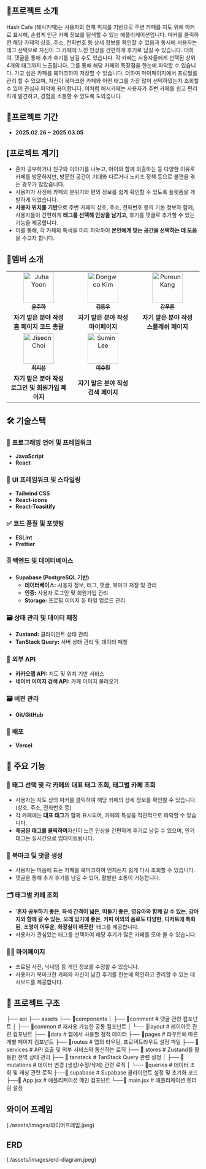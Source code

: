 ## 📢프로젝트 소개

Hash Cafe (해시카페)는 사용자의 현재 위치를 기반으로 주변 카페를 지도 위에 마커로 표시해, 손쉽게 인근 카페 정보를 탐색할 수 있는 애플리케이션입니다. 마커를 클릭하면 해당 카페의 상호, 주소, 전화번호 등 상세 정보를 확인할 수 있음과 동시에 사용자는 태그 선택으로 자신이 그 카페에 느낀 인상을 간편하게 후기로 남길 수 있습니다. 더하여, 댓글을 통해 추가 후기를 남길 수도 있습니다.
각 카페는 사용자들에게 선택된 상위 4개의 태그까지 노출됩니다. 그를 통해 해당 카페의 특장점을 한눈에 파악할 수 있습니다.
가고 싶은 카페를 북마크하여 저장할 수 있습니다.
더하여 마이페이지에서 프로필를 관리 할 수 있으며, 자신이 북마크한 카페와 어떤 태그를 가장 많이 선택하였는지 조회할 수 있어 관심사 파악에 용이합니다.
이처럼 해시카페는 사용자가 주변 카페를 쉽고 편리하게 발견하고, 경험을 소통할 수 있도록 도와줍니다.

## 📅프로젝트 기간

- **2025.02.26 ~ 2025.03.05**

## [프로젝트 계기]

- 혼자 공부하거나 친구와 이야기를 나누고, 아이와 함께 외출하는 등 다양한 이유로 카페를 방문하지만, 방문한 공간이 기대와 다르거나 노키즈 정책 등으로 불편을 겪는 경우가 많았습니다.
- 사용자가 사전에 카페의 분위기와 편의 정보를 쉽게 확인할 수 있도록 플랫폼을 개발하게 되었습니다.
- **사용자 위치를 기반**으로 주변 카페의 상호, 주소, 전화번호 등의 기본 정보와 함께, 사용자들이 간편하게 **태그를 선택해 인상을 남기고,** 후기를 댓글로 추가할 수 있는 기능을 제공합니다.
- 이를 통해, 각 카페의 특색을 미리 파악하여 **본인에게 맞는 공간을 선택하는 데 도움**을 주고자 합니다.

## 💏멤버 소개

<table>
  <tbody>
    <tr>
      <td width="300px" align="center">
        <a href="https://github.com/ijooha16">
        <img src="https://avatars.githubusercontent.com/u/169261852?v=4" width="80" alt="Juha Yoon"/>
        <br />
        <sub><b>윤주하</b></sub>
        </a>
        <br />
      </td>
         <td width="300px" align="center">
        <a href="https://github.com/noodlewd">
        <img src="https://avatars.githubusercontent.com/u/115952622?v=4" width="80" alt="Dongwoo Kim"/>
        <br />
        <sub><b>김동우</b></sub>
        </a>
        <br />
      </td>
      <td width="300px" align="center">
        <a href="https://github.com/PureunKang">
        <img src="https://avatars.githubusercontent.com/u/144876018?v=4" width="80" alt="Pureun Kang"/>
        <br />
        <sub><b>강푸른</b></sub>
        </a>
        <br />
      </td>
    </tr>
    <tr>
      <td align="center">
        <b>자기 맡은 분야 작성</b> <br/>
        <b>홈 페이지 코드 총괄</b> <br/>
      </td>
      <td align="center">
        <b>자기 맡은 분야 작성</b> <br/>
        <b>마이페이지</b> <br/>
      </td>
      <td align="center">
        <b>자기 맡은 분야 작성</b> <br/>
        <b>스플레쉬 페이지</b> <br/>
      </td>
    </tr>
    <tr>
      <td align="center">
        <a href="https://github.com/123456466">
        <img src="https://avatars.githubusercontent.com/u/190455341?v=4" width="80" alt="Jiseon Choi"/>
        <br />
        <sub><b>최지선</b></sub>
        </a>
        <br />
      </td>
      <td align="center">
        <a href="https://github.com/Sumin-Lee12">
        <img src="https://avatars.githubusercontent.com/u/189125496?v=4" width="80" alt="Sumin Lee"/>
        <br />
        <sub><b>이수민</b></sub>
        </a>
        <br />
      </td>
    </tr>
    <tr>
      <td align="center">
        <b>자기 맡은 분야 작성</b> <br/>
        <b>로그인 및 회원가입 페이지</b> <br/>
      </td>
      <td align="center">
        <b>자기 맡은 분야 작성</b> <br/>
        <b>검색 페이지</b> <br/>
      </td>
      <td align="center">
    </tr>
  </tbody>
</table>

## 🛠 **기술스택**

### 📌 **프로그래밍 언어 및 프레임워크**

- **JavaScript**
- **React**

### 🎨 **UI 프레임워크 및 스타일링**

- **Tailwind CSS**
- **React-icons**
- **React-Toasitify**

### ✅ **코드 품질 및 포맷팅**

- **ESLint**
- **Prettier**

### 🗄️ **백엔드 및 데이터베이스**

- **Supabase (PostgreSQL 기반)**
  - **데이터베이스:** 사용자 정보, 태그, 댓글, 북마크 저장 및 관리
  - **인증:** 사용자 로그인 및 회원가입 관리
  - **Storage:** 프로필 이미지 등 파일 업로드 관리

### 🗃️ **상태 관리 및 데이터 패칭**

- **Zustand:** 클라이언트 상태 관리
- **TanStack Query:** 서버 상태 관리 및 데이터 패칭

### 📍 **외부 API**

- **카카오맵 API:** 지도 및 위치 기반 서비스
- **네이버 이미지 검색 API:** 카페 이미지 불러오기

### 🗃️ **버전 관리**

- **Git/GitHub**

### 🚀 **배포**

- **Vercel**

## 📝 **주요 기능**

### 📝 태그 선택 및 각 카페의 대표 태그 조회, 태그별 카페 조회

- 사용자는 지도 상의 마커를 클릭하여 해당 카페의 상세 정보를 확인할 수 있습니다. (상호, 주소, 전화번호 등)
- 각 카페에는 **대표 태그**가 함께 표시되어, 카페의 특성을 직관적으로 파악할 수 있습니다.
- **제공된 태그를 클릭하여**자신이 느낀 인상을 간편하게 후기로 남길 수 있으며, 인기 태그는 실시간으로 업데이트됩니다.

### 📝 북마크 및 댓글 생성

- 사용자는 마음에 드는 카페를 북마크하여 언제든지 쉽게 다시 조회할 수 있습니다.
- 댓글을 통해 추가 후기를 남길 수 있어, 활발한 소통이 가능합니다.

### 🗂️ 태그별 카페 조회

- ‘**혼자 공부하기 좋은**, **좌석 간격이 넓은**, **떠들기 좋은**, **영유아와 함께 갈 수 있는**, **강아지와 함께 갈 수 있는**, **오래 있기에 좋은**, **커피 이외의 음료도 다양한**, **디저트에 특화된**, **조명이 어두운**, **화장실이 깨끗한**’ 태그를 제공합니다.
- 사용자가 관심있는 태그를 선택하여 해당 후기가 많은 카페를 모아 볼 수 있습니다.

### 🧑‍💻 마이페이지

- 프로필 사진, 닉네임 등 개인 정보를 수정할 수 있습니다.
- 사용자가 북마크한 카페와 자신이 남긴 후기를 한눈에 확인하고 관리할 수 있는 대시보드를 제공합니다.

## 📁 **프로젝트 구조**

├── api
├── assets
├── 📁components
│ ├── 📁comment # 댓글 관련 컴포넌트
│ ├── 📁common # 재사용 가능한 공통 컴포넌트
│ └── 📁layout # 레이아웃 관련 컴포넌트
├── 📁data # 앱에서 사용할 정적 데이터
├── 📁pages # 라우트에 따른 개별 페이지 컴포넌트
├── 📁routes # 앱의 라우팅, 프로텍트라우트 설정 파일
├── 📁services # API 호출 및 외부 서비스와 통신하는 로직
├── 📁 stores # Zustand를 활용한 전역 상태 관리
├── 📁 tanstack # TanStack Query 관련 설정
│ ├── 📁mutations # 데이터 변경 (생성/수정/삭제) 관련 로직
│ └── 📁queries # 데이터 조회 및 캐싱 관련 로직
├──📁 supabase # Supabase 클라이언트 설정 및 초기화 코드
├──📁 App.jsx # 애플리케이션 메인 컴포넌트
└──📁 main.jsx # 애플리케이션 렌더링 설정

## 와이어 프레임

(./assets/images/와이어프레임.jpeg)

## ERD

(./assets/images/erd-diagram.jpeg)
